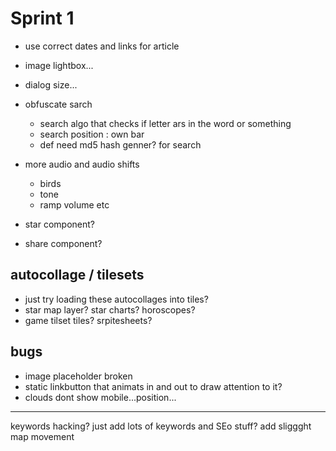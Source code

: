 # Sprint 1

- use correct dates and links for article

- image lightbox...
- dialog size...

- obfuscate sarch

  - search algo that checks if letter ars in the word or something
  - search position : own bar
  - def need md5 hash genner? for search

- more audio and audio shifts

  - birds
  - tone
  - ramp volume etc

- star component?
- share component?

## autocollage / tilesets

- just try loading these autocollages into tiles?
- star map layer? star charts? horoscopes?
- game tilset tiles? srpitesheets?

## bugs

- image placeholder broken
- static linkbutton that animats in and out to draw attention to it?
- clouds dont show mobile...position...

---

keywords hacking? just add lots of keywords and SEo stuff?
add sliggght map movement
